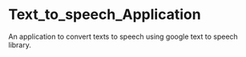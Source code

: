 # Text_to_speech_Application
An application to convert texts to speech using google text to speech library.
